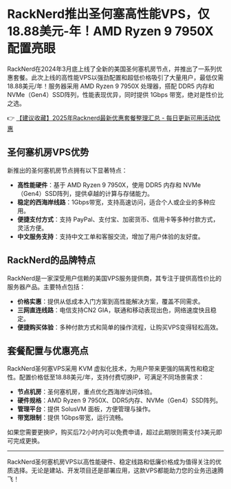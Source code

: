 # RackNerd推出圣何塞高性能VPS，仅18.88美元-年！AMD Ryzen 9 7950X配置亮眼

RackNerd在2024年3月底上线了全新的美国圣何塞机房节点，并推出了一系列优惠套餐。此次上线的高性能VPS以强劲配置和超低价格吸引了大量用户，最低仅需18.88美元/年！服务器采用 AMD Ryzen 9 7950X 处理器，搭配 DDR5 内存和 NVMe（Gen4）SSD阵列，性能表现优异，同时提供 1Gbps 带宽，绝对是性价比之选。

👉 [【建议收藏】2025年Racknerd最新优惠套餐整理汇总 - 每日更新可用活动优惠](https://bit.ly/Rack_Nerd)

## 圣何塞机房VPS优势

新推出的圣何塞机房节点拥有以下显著特点：

- **高性能硬件**：基于 AMD Ryzen 9 7950X，使用 DDR5 内存和 NVMe（Gen4）SSD阵列，提供卓越的计算与存储能力。
- **稳定的西海岸线路**：1Gbps带宽，支持高速访问，适合个人或企业的多种应用。
- **便捷支付方式**：支持 PayPal、支付宝、加密货币、信用卡等多种付款方式，灵活方便。
- **中文服务支持**：支持中文工单和客服交流，增加了用户体验的友好度。

## RackNerd的品牌特点

RackNerd是一家深受用户信赖的美国VPS服务提供商，其专注于提供高性价比的服务器产品。主要特点包括：

- **价格实惠**：提供从低成本入门方案到高性能解决方案，覆盖不同需求。
- **三网直连线路**：电信支持CN2 GIA，联通和移动表现出色，网络速度快且稳定。
- **便捷购买体验**：多种付款方式和简单的操作流程，让购买VPS变得轻松高效。

## 套餐配置与优惠亮点

RackNerd圣何塞VPS采用 KVM 虚拟化技术，为用户带来更强的隔离性和稳定性。配置价格低至18.88美元/年，支持付费切换IP，可满足不同场景需求：

- **节点机房**：圣何塞机房，重点优化西海岸访问体验。
- **硬件规格**：AMD Ryzen 9 7950X、DDR5内存、NVMe（Gen4）SSD阵列。
- **管理平台**：提供 SolusVM 面板，方便管理与操作。
- **带宽限制**：提供 1Gbps带宽，运行流畅。

如果您需要更换IP，购买后72小时内可以免费申请，超过此期限则需支付3美元即可完成更换。

---

RackNerd圣何塞机房VPS以高性能硬件、稳定线路和低廉价格成为值得关注的优质选择。无论是建站、开发项目还是部署应用，这款VPS都能助力您的业务迅速腾飞！